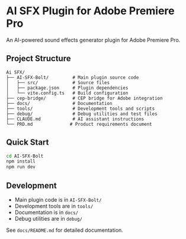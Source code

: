 # AI SFX Plugin for Adobe Premiere Pro

An AI-powered sound effects generator plugin for Adobe Premiere Pro.

## Project Structure

```
Ai SFX/
├── AI-SFX-Bolt/         # Main plugin source code
│   ├── src/             # Source files
│   ├── package.json     # Plugin dependencies
│   └── vite.config.ts   # Build configuration
├── cep-bridge/          # CEP bridge for Adobe integration
├── docs/                # Documentation
├── tools/               # Development tools and scripts
├── debug/               # Debug utilities and test files
├── CLAUDE.md            # AI assistant instructions
└── PRD.md              # Product requirements document
```

## Quick Start

```bash
cd AI-SFX-Bolt
npm install
npm run dev
```

## Development

- Main plugin code is in `AI-SFX-Bolt/`
- Development tools are in `tools/`
- Documentation is in `docs/`
- Debug utilities are in `debug/`

See `docs/README.md` for detailed documentation.